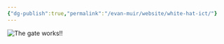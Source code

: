 ```yaml
---
{"dg-publish":true,"permalink":"/evan-muir/website/white-hat-ict/"}
---
```


![The gate works!!](http://drive.google.com/uc?export=view&id=1FGReGDqsbFAR4X5ZrRpPZk9CSKcBqRb0)
